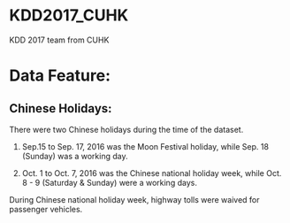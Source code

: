 # KDD2017_CUHK
KDD 2017 team from CUHK


# Data Feature:
## Chinese Holidays:
  There were two Chinese holidays during the time of the dataset.

  1. Sep.15 to Sep. 17, 2016 was the Moon Festival holiday, while Sep. 18 (Sunday) was a working day.

  2. Oct. 1 to Oct. 7, 2016 was the Chinese national holiday week, while Oct. 8 - 9 (Saturday & Sunday) were a working days.



  During Chinese national holiday week, highway tolls were waived for passenger vehicles.

